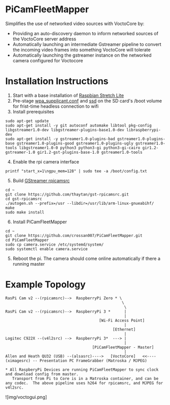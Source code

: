 # PiCamFleetMapper

Simplifies the use of networked video sources with VoctoCore by:
*  Providing an auto-discovery daemon to inform networked sources of the VoctoCore server address
*  Automatically launching an intermediate Gstreamer pipeline to convert the incoming video frames into something VoctoCore will tolerate
*  Automatically launching the gstreamer instance on the networked camera configured for Voctocore

# Installation Instructions
1.  Start with a base installation of [Raspbian Stretch Lite ](https://www.raspberrypi.org/downloads/raspbian/)
2.  Pre-stage [wpa_supplicant.conf](https://howchoo.com/g/ndy1zte2yjn/how-to-set-up-wifi-on-your-raspberry-pi-without-ethernet) and [ssd](https://howchoo.com/g/ote0ywmzywj/how-to-enable-ssh-on-raspbian-jessie-without-a-screen) on the SD card's /boot volume for frist-time headless connection to wifi
3.  Install prerequisites

```
sudo apt-get update
sudo apt-get install -y git autoconf automake libtool pkg-config libgstreamer1.0-dev libgstreamer-plugins-base1.0-dev libraspberrypi-dev
sudo apt-get install -y gstreamer1.0-plugins-bad gstreamer1.0-plugins-base gstreamer1.0-plugins-good gstreamer1.0-plugins-ugly gstreamer1.0-tools libgstreamer1.0-0 python3 python3-gi python3-gi-cairo gir1.2-gstreamer-1.0 gir1.2-gst-plugins-base-1.0 gstreamer1.0-tools

```

4.  Enable the rpi camera interface
```
printf "start_x=1\ngpu_mem=128" | sudo tee -a /boot/config.txt
```

5.  Build [GStreamer rpicamsrc](https://github.com/thaytan/gst-rpicamsrc)
```
cd ~
git clone https://github.com/thaytan/gst-rpicamsrc.git
cd gst-rpicamsrc
./autogen.sh --prefix=/usr --libdir=/usr/lib/arm-linux-gnueabihf/
make
sudo make install

```

6.  Install PiCamFleetMapper
```
cd ~
git clone https://github.com/crossan007/PiCamFleetMapper.git
cd PiCamFleetMapper
sudo cp camera.service /etc/systemd/system/
sudo systemctl enable camera.service
```


5. Reboot the pi.  The camera should come online automatically if there a running master

# Example Topology
```
RasPi Cam v2 --(rpicamsrc)-->  RaspberryPi Zero * \
                                                   \
                                                    \
RasPi Cam v2 --(rpicamsrc)-->  RaspberryPi 3 *      |
                                                    |
                                         [Wi-Fi Access Point]
                                                    |
                                               [Ethernet]
                                                    |
Logitec C922X --(v4l2src) -->  RaspberryPi 3*  ---> |                                      
                                                    |
                                      [PiCamFleetMapper - Master]
                                                    |
Allen and Heath QU32 (USB) --(alsasrc)---->   [VoctoCore]   <<----(ximagesrc) -- Presentation PC FrameGrabber (Matroska / MJPEG)

* All RaspberyPi Devices are running PiCamFleetMapper to sync clock and download config from master.
   Transport from Pi to Core is in a Matroska container, and can be any codec.  The above pipeline uses h264 for rpicamsrc, and MJPEG for v4l2src.

```
![img/voctogui.png]